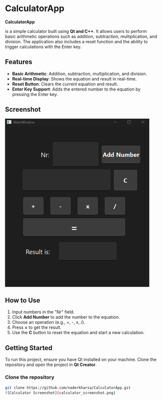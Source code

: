 # CalculatorApp

**CalculatorApp** 

is a simple calculator built using **Qt and C++**. It allows users to perform basic arithmetic operations such as addition, subtraction, multiplication, and division. The application also includes a reset function and the ability to trigger calculations with the Enter key.

## Features

- **Basic Arithmetic**: Addition, subtraction, multiplication, and division.
- **Real-time Display**: Shows the equation and result in real-time.
- **Reset Button**: Clears the current equation and result.
- **Enter Key Support**: Adds the entered number to the equation by pressing the Enter key.
  
## Screenshot

![Calculator Screenshot](calculator_screenshot.png)

## How to Use

1. Input numbers in the "Nr" field.
2. Click **Add Number** to add the number to the equation.
3. Choose an operation (e.g., +, -, x, /).
4. Press **=** to get the result.
5. Use the **C** button to reset the equation and start a new calculation.

## Getting Started

To run this project, ensure you have Qt installed on your machine. Clone the repository and open the project in **Qt Creator**.

### Clone the repository

```bash
git clone https://github.com/naderkharsa/CalculatorApp.git
![Calculator Screenshot](calculator_screenshot.png)